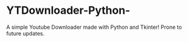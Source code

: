 # YTDownloader-Python-
A simple Youtube Downloader made with Python and Tkinter! Prone to future updates.
